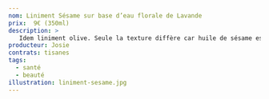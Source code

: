 ```yaml
---
nom: Liniment Sésame sur base d’eau florale de Lavande
prix:  9€ (350ml)
description: >
   Idem liniment olive. Seule la texture diffère car huile de sésame est une huile « sèche » qui pénètre plus rapidement l’épiderme.
producteur: Josie
contrats: tisanes
tags: 
  - santé
  - beauté
illustration: liniment-sesame.jpg
---
```


